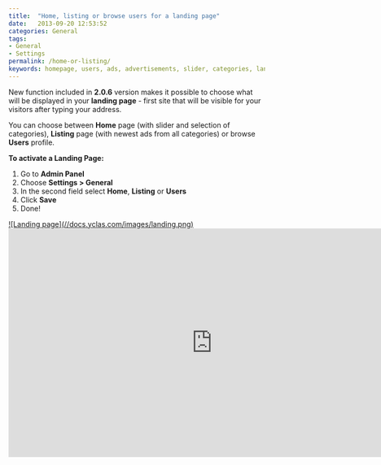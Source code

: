 ```yaml
---
title:  "Home, listing or browse users for a landing page"
date:   2013-09-20 12:53:52
categories: General
tags: 
- General
- Settings
permalink: /home-or-listing/
keywords: homepage, users, ads, advertisements, slider, categories, landing
---
```

New function included in **2.0.6** version makes it possible to choose what will be displayed in your **landing page** \- first site that will be visible for your visitors after typing your address.

You can choose between **Home** page (with slider and selection of categories), **Listing** page (with newest ads from all categories) or browse **Users** profile.

**To activate a Landing Page:** 

1. Go to **Admin Panel** 
2. Choose **Settings > General** 
3. In the second field select **Home**, **Listing** or **Users**  
4. Click **Save** 
5. Done!

<a href="//docs.yclas.com/images/landing.png" class="thumbnail gallery-item" data-gallery>
![Landing page](//docs.yclas.com/images/landing.png)
</a>

<iframe width="800" height="450" src="https://www.youtube.com/embed/jZO2hXe_MKg" frameborder="0" allowfullscreen></iframe>
